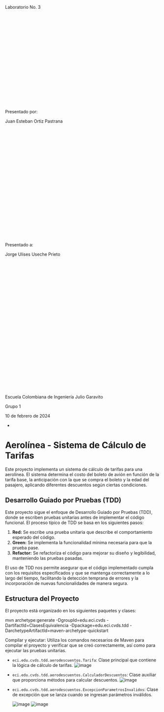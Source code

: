 Laboratorio No. 3 

   

   

   

   

  

  

  

  

   

   

Presentado por:   

Juan Esteban Ortiz Pastrana   

   

  

  

  

  

   

   

  

  

  

   

   

Presentado a:   

Jorge Ulises Useche Prieto   

   

   

   

   

   

  

  

  

  

  

  

  

  

   

Escuela Colombiana de Ingeniería Julio Garavito   

Grupo 1   

10 de febrero de 2024 

 

 

 

 

 

 

 

+ 

 


# Aerolínea - Sistema de Cálculo de Tarifas

Este proyecto implementa un sistema de cálculo de tarifas para una aerolínea. El sistema determina el costo del boleto de avión en función de la tarifa base, la anticipación con la que se compra el boleto y la edad del pasajero, aplicando diferentes descuentos según ciertas condiciones.

## Desarrollo Guiado por Pruebas (TDD)

Este proyecto sigue el enfoque de Desarrollo Guiado por Pruebas (TDD), donde se escriben pruebas unitarias antes de implementar el código funcional. El proceso típico de TDD se basa en los siguientes pasos:

1. **Red:** Se escribe una prueba unitaria que describe el comportamiento esperado del código.
2. **Green:** Se implementa la funcionalidad mínima necesaria para que la prueba pase.
3. **Refactor:** Se refactoriza el código para mejorar su diseño y legibilidad, manteniendo las pruebas pasadas.

El uso de TDD nos permite asegurar que el código implementado cumpla con los requisitos especificados y que se mantenga correctamente a lo largo del tiempo, facilitando la detección temprana de errores y la incorporación de nuevas funcionalidades de manera segura.

## Estructura del Proyecto

El proyecto está organizado en los siguientes paquetes y clases:

mvn archetype:generate -DgroupId=edu.eci.cvds -DartifactId=ClasesEquivalencia -Dpackage=edu.eci.cvds.tdd -DarchetypeArtifactId=maven-archetype-quickstart

Compilar y ejecutar: Utiliza los comandos necesarios de Maven para compilar el proyecto y verificar que se creó correctamente, así como para ejecutar las pruebas unitarias.

- `eci.edu.cvds.tdd.aerodescuentos.Tarifa`: Clase principal que contiene la lógica de cálculo de tarifas.
  ![image](https://github.com/juaneortiz1/Lab03CVDS/assets/97971732/447f0c7f-3961-414a-a1fd-035f2cda7ded)

- `eci.edu.cvds.tdd.aerodescuentos.CalculadorDescuentos`: Clase auxiliar que proporciona métodos para calcular descuentos.
  ![image](https://github.com/juaneortiz1/Lab03CVDS/assets/97971732/5f1bc72a-1699-44a5-a69e-61121c5eb628)

- `eci.edu.cvds.tdd.aerodescuentos.ExcepcionParametrosInvalidos`: Clase de excepción que se lanza cuando se ingresan parámetros inválidos.
  
  ![image](https://github.com/juaneortiz1/Lab03CVDS/assets/97971732/1abcc509-b66f-47c3-82dd-49921e887012)
  ![image](https://github.com/juaneortiz1/Lab03CVDS/assets/97971732/479701ae-02cf-429c-a447-b73b360eabb1)


